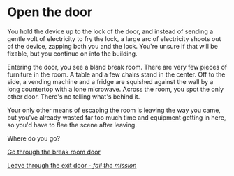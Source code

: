 # Open the door

You hold the device up to the lock of the door, and instead of sending a gentle volt of electricity to fry the lock, a large arc of electricity shoots out of the device, zapping both you and the lock. You're unsure if that will be fixable, but you continue on into the building.



Entering the door, you see a bland break room. There are very few pieces of furniture in the room. A table and a few chairs stand in the center. Off to the side, a vending machine and a fridge are squished against the wall by a long countertop with a lone microwave. Across the room, you spot the only other door. There's no telling what's behind it.



Your only other means of escaping the room is leaving the way you came, but you've already wasted far too much time and equipment getting in here, so you'd have to flee the scene after leaving.

Where do you go?

[Go through the break room door](./scene4a.md)

[Leave through the exit door - _fail the mission_](./endingscene0.md)